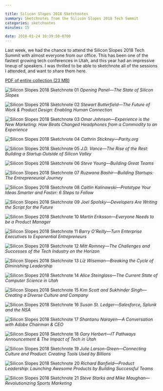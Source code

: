 ```yaml
---

title: Silicon Slopes 2018 Sketchnotes
summary: Sketchnotes from the Silicon Slopes 2018 Tech Summit
categories: sketchnotes
minutes: 15

date: 2018-01-24 10:39:50-0700
---
```


Last week, we had the chance to attend the Silicon Slopes 2018 Tech Summit with almost everyone from our office. This has been one of the fastest growing tech conferences in Utah, and this year had an impressive lineup of speakers. I was thrilled to be able to sketchnote all of the sessions I attended, and want to share them here.

[PDF of entire collection (23 MB)](/images/sketchnotes/silicon-slopes-2018/silicon-slopes-2018-sketchnotes.pdf)

![Silicon Slopes 2018 Sketchnote 01](http://bsn.io/images/sketchnotes/silicon-slopes-2018/silicon-slopes-2018-sketchnote-01.jpg)
_Opening Panel—The State of Silicon Slopes_

![Silicon Slopes 2018 Sketchnote 02](http://bsn.io/images/sketchnotes/silicon-slopes-2018/silicon-slopes-2018-sketchnote-02.jpg)
_Stewart Butterfield—The Future of Work & Product Design: Enabling Human Connection_

![Silicon Slopes 2018 Sketchnote 03](http://bsn.io/images/sketchnotes/silicon-slopes-2018/silicon-slopes-2018-sketchnote-03.jpg)
_Omar Johnson—Experience is the New Marketing: How Beats Changed Headphones from a Commodity to an Experience_

![Silicon Slopes 2018 Sketchnote 04](http://bsn.io/images/sketchnotes/silicon-slopes-2018/silicon-slopes-2018-sketchnote-04.jpg)
_Cathrin Stickney—Parity.org_

![Silicon Slopes 2018 Sketchnote 05](http://bsn.io/images/sketchnotes/silicon-slopes-2018/silicon-slopes-2018-sketchnote-05.jpg)
_J.D. Vance—The Rise of the Rest: Building a Startup Outside of Silicon Valley_

![Silicon Slopes 2018 Sketchnote 06](http://bsn.io/images/sketchnotes/silicon-slopes-2018/silicon-slopes-2018-sketchnote-06.jpg)
_Steve Young—Building Great Teams_

![Silicon Slopes 2018 Sketchnote 07](http://bsn.io/images/sketchnotes/silicon-slopes-2018/silicon-slopes-2018-sketchnote-07.jpg)
_Ruzwana Bashir—Building Startups: The Entrepreneurial Journey_

![Silicon Slopes 2018 Sketchnote 08](http://bsn.io/images/sketchnotes/silicon-slopes-2018/silicon-slopes-2018-sketchnote-08.jpg)
_Caitlin Kalinowski—Prototype Your Ideas Smarter and Faster: 6 Steps to Follow_

![Silicon Slopes 2018 Sketchnote 09](http://bsn.io/images/sketchnotes/silicon-slopes-2018/silicon-slopes-2018-sketchnote-09.jpg)
_Joel Spolsky—Developers Are Writing the Script for the Future_

![Silicon Slopes 2018 Sketchnote 10](http://bsn.io/images/sketchnotes/silicon-slopes-2018/silicon-slopes-2018-sketchnote-10.jpg)
_Martin Eriksson—Everyone Needs to be a Product Manager_

![Silicon Slopes 2018 Sketchnote 11](http://bsn.io/images/sketchnotes/silicon-slopes-2018/silicon-slopes-2018-sketchnote-11.jpg)
_Barry O’Reilly—Turn Enterprise Executives to Exponential Entrepreneurs_

![Silicon Slopes 2018 Sketchnote 12](http://bsn.io/images/sketchnotes/silicon-slopes-2018/silicon-slopes-2018-sketchnote-12.jpg)
_Mitt Romney—The Challenges and Successes of the Tech Industry on the Horizon_

![Silicon Slopes 2018 Sketchnote 13](http://bsn.io/images/sketchnotes/silicon-slopes-2018/silicon-slopes-2018-sketchnote-13.jpg)
_Liz Wiseman—Breaking the Cycle of Diminishing Leadership_

![Silicon Slopes 2018 Sketchnote 14](http://bsn.io/images/sketchnotes/silicon-slopes-2018/silicon-slopes-2018-sketchnote-14.jpg)
_Alice Steinglass—The Current State of Computer Science in Utah_

![Silicon Slopes 2018 Sketchnote 15](http://bsn.io/images/sketchnotes/silicon-slopes-2018/silicon-slopes-2018-sketchnote-15.jpg)
_Kim Scott and Sukhinder Singh—Creating a Diverse Culture and Company_

![Silicon Slopes 2018 Sketchnote 16](http://bsn.io/images/sketchnotes/silicon-slopes-2018/silicon-slopes-2018-sketchnote-16.jpg)
_Susan St. Ledger—Salesforce, Splunk and the NSA_

![Silicon Slopes 2018 Sketchnote 17](http://bsn.io/images/sketchnotes/silicon-slopes-2018/silicon-slopes-2018-sketchnote-17.jpg)
_Shantanu Narayen—A Conversation with Adobe Chairman & CEO_

![Silicon Slopes 2018 Sketchnote 18](http://bsn.io/images/sketchnotes/silicon-slopes-2018/silicon-slopes-2018-sketchnote-18.jpg)
_Gary Herbert—IT Pathways Announcement & The Impact of Tech in Utah_

![Silicon Slopes 2018 Sketchnote 19](http://bsn.io/images/sketchnotes/silicon-slopes-2018/silicon-slopes-2018-sketchnote-19.jpg)
_Julie Larson-Green—Connecting Culture and Product: Creating Tools Used by Billions_

![Silicon Slopes 2018 Sketchnote 20](http://bsn.io/images/sketchnotes/silicon-slopes-2018/silicon-slopes-2018-sketchnote-20.jpg)
_Richard Banfield—Product Leadership: Launching Awesome Products by Building Successful Teams_

![Silicon Slopes 2018 Sketchnote 21](http://bsn.io/images/sketchnotes/silicon-slopes-2018/silicon-slopes-2018-sketchnote-21.jpg)
_Steve Starks and Mike Maughan—Revolutionizing Sports Marketing_
